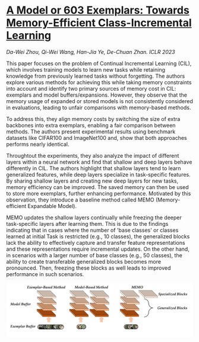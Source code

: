 # [A Model or 603 Exemplars: Towards Memory-Efficient Class-Incremental Learning](https://openreview.net/forum?id=S07feAlQHgM)

*Da-Wei Zhou, Qi-Wei Wang, Han-Jia Ye, De-Chuan Zhan.* *ICLR 2023*

This paper focuses on the problem of Continual Incremental Learning (CIL), which involves training models to learn new tasks while retaining knowledge from previously learned tasks without forgetting.
The authors explore various methods for achieving this while taking memory constraints into account and identify two primary sources of memory cost in CIL: exemplars and model buffers/expansions. 
However, they observe that the memory usage of expanded or stored models is not consistently considered in evaluations, leading to unfair comparisons with memory-based methods.


To address this, they align memory costs by switching the size of extra backbones into extra exemplars, enabling a fair comparison between methods. 
The authors present experimental results using benchmark datasets like CIFAR100 and ImageNet100 and, show that both approaches performs nearly identical.

Throughtout the experiments, they also analyze the impact of different layers within a neural network and find that shallow and deep layers behave differently in CIL. 
The authors highlight that shallow layers tend to learn generalized features, while deep layers specialize in task-specific features. 
By sharing shallow layers and creating new deep layers for new tasks, memory efficiency can be improved. 
The saved memory can then be used to store more exemplars, further enhancing performance.
Motivated by this observation, they introduce a baseline method called MEMO (Memory-efficient Expandable Model).

MEMO updates the shallow layers continually while freezing the deeper task-specific layers after learning them.
This is due to the findings indicating that in cases where the number of 'base classes' or classes learned at initial Task is restricted (e.g., 10 classes), 
the generalized blocks lack the ability to effectively capture and transfer feature representations and these representations require incremental updates. 
On the other hand, in scenarios with a larger number of base classes (e.g., 50 classes), the ability to create transferable generalized blocks becomes more pronounced. 
Then, freezing these blocks as well leads to improved performance in such scenarios.

<p align="center">
  <img src="https://github.com/muratonuryildirim/muratonuryildirim/blob/master/blog/img/memo.png?raw=true" width=800>
</p>
